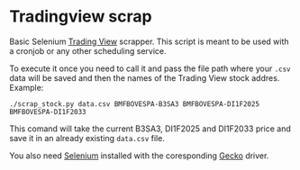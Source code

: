 # Tradingview scrap
Basic Selenium [Trading View](https://www.tradingview.com/) scrapper. This script is meant to be used with a cronjob or any other scheduling service.

To execute it once you need to call it and pass the file path where your `.csv` data will be saved and then the names of the Trading View stock addres. Example:

`./scrap_stock.py data.csv BMFBOVESPA-B3SA3 BMFBOVESPA-DI1F2025 BMFBOVESPA-DI1F2033`

This comand will take the current B3SA3, DI1F2025 and DI1F2033 price and save it in an already existing `data.csv` file.

You also need [Selenium](https://www.selenium.dev/documentation/webdriver/) installed with the coresponding [Gecko](https://www.selenium.dev/documentation/webdriver/getting_started/install_drivers/#quick-reference) driver.
